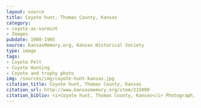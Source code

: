 ```yaml
---
layout: source
title: Coyote hunt, Thomas County, Kansas
category: 
- coyote-as-varmint
- Images
pubdate: 1900-1905
source: KansasMemory.org, Kansas Historical Society 
type: image
tags: 
- Coyote Pelt
- Coyote Hunting
- Coyote and trophy photo
img: /sources/img/coyote-hunt-kansas.jpg
citation_title: Coyote hunt, Thomas County, Kansas
citation_url: http://www.kansasmemory.org/item/215099
citation_biblio: <i>Coyote hunt, Thomas County, Kansas</i> Photograph, 1908. Kansas Memory. http://www.kansasmemory.org/item/215099
---
```

